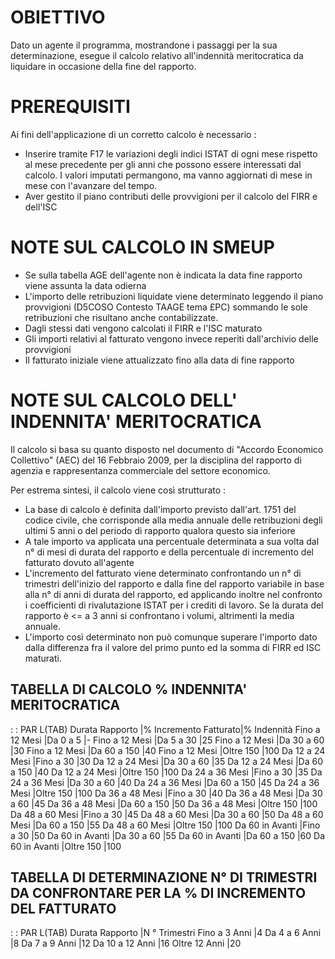# OBIETTIVO

Dato un agente il programma, mostrandone i passaggi per la sua determinazione, esegue il calcolo relativo all'indennità meritocratica da liquidare in occasione della fine del rapporto.

# PREREQUISITI

Ai fini dell'applicazione di un corretto calcolo è necessario : 
* Inserire tramite F17 le variazioni degli indici ISTAT di ogni mese rispetto al mese precedente per gli anni che possono essere interessati dal calcolo. I valori imputati permangono, ma vanno aggiornati di mese in mese con l'avanzare del tempo.
* Aver gestito il piano contributi delle provvigioni per il calcolo del FIRR e dell'ISC

# NOTE SUL CALCOLO IN SMEUP

* Se sulla tabella AGE dell'agente non è indicata la data fine rapporto viene assunta la data odierna
* L'importo delle retribuzioni liquidate viene determinato leggendo il piano provvigioni (D5COSO Contesto TAAGE tema £PC) sommando le sole retribuzioni che risultano anche contabilizzate.
* Dagli stessi dati vengono calcolati il FIRR e l'ISC maturato
* Gli importi relativi al fatturato vengono invece reperiti dall'archivio delle provvigioni
* Il fatturato iniziale viene attualizzato fino alla data di fine rapporto

# NOTE SUL CALCOLO DELL' INDENNITA' MERITOCRATICA

Il calcolo si basa su quanto disposto nel documento di "Accordo Economico Collettivo" (AEC) del   16 Febbraio 2009, per la disciplina del rapporto di agenzia e rappresentanza commerciale del settore economico.

Per estrema sintesi, il calcolo viene così strutturato : 
* La base di calcolo è definita dall'importo previsto dall'art. 1751 del codice civile, che corrisponde alla media annuale delle retribuzioni degli ultimi 5 anni o del periodo di rapporto qualora questo sia inferiore
* A tale importo va applicata una percentuale determinata a sua volta dal n° di mesi di durata del rapporto e della percentuale di incremento del fatturato dovuto all'agente
* L'incremento del fatturato viene determinato confrontando un n° di trimestri dell'inizio del rapporto e dalla fine del rapporto variabile in base alla n° di anni di durata del rapporto, ed applicando inoltre nel confronto i coefficienti di rivalutazione ISTAT per i crediti di lavoro. Se la durata del rapporto è <= a 3 anni si confrontano i volumi, altrimenti la media annuale.
* L'importo così determinato non può comunque superare l'importo dato dalla differenza fra il valore del primo punto ed la somma di FIRR ed ISC maturati.

## TABELLA DI CALCOLO % INDENNITA' MERITOCRATICA
 :  : PAR L(TAB)
Durata Rapporto |% Incremento Fatturato|% Indennità
Fino a 12 Mesi  |Da  0 a   5           |-
Fino a 12 Mesi  |Da  5 a  30           |25
Fino a 12 Mesi  |Da 30 a  60           |30
Fino a 12 Mesi  |Da 60 a 150           |40
Fino a 12 Mesi  |Oltre   150           |100
Da 12 a 24 Mesi |Fino  a  30           |30
Da 12 a 24 Mesi |Da 30 a  60           |35
Da 12 a 24 Mesi |Da 60 a 150           |40
Da 12 a 24 Mesi |Oltre   150           |100
Da 24 a 36 Mesi |Fino  a  30           |35
Da 24 a 36 Mesi |Da 30 a  60           |40
Da 24 a 36 Mesi |Da 60 a 150           |45
Da 24 a 36 Mesi |Oltre   150           |100
Da 36 a 48 Mesi |Fino  a  30           |40
Da 36 a 48 Mesi |Da 30 a  60           |45
Da 36 a 48 Mesi |Da 60 a 150           |50
Da 36 a 48 Mesi |Oltre   150           |100
Da 48 a 60 Mesi |Fino  a  30           |45
Da 48 a 60 Mesi |Da 30 a  60           |50
Da 48 a 60 Mesi |Da 60 a 150           |55
Da 48 a 60 Mesi |Oltre   150           |100
Da 60 in Avanti |Fino  a  30           |50
Da 60 in Avanti |Da 30 a  60           |55
Da 60 in Avanti |Da 60 a 150           |60
Da 60 in Avanti |Oltre   150           |100


## TABELLA DI DETERMINAZIONE N° DI TRIMESTRI DA CONFRONTARE PER LA % DI INCREMENTO DEL FATTURATO
 :  : PAR L(TAB)
Durata Rapporto |N ° Trimestri
Fino a 3 Anni   |4
Da 4 a 6 Anni   |8
Da 7 a 9 Anni   |12
Da 10 a 12 Anni |16
Oltre 12 Anni   |20














